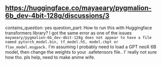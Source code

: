 ## https://huggingface.co/mayaeary/pygmalion-6b_dev-4bit-128g/discussions/3

contains_question: yes
question_part: How to run this with Huggingface transformers library?
I got the same error as one of the issues
```mayaeary/pygmalion-6b_dev-4bit-128g does not appear to have a file named pytorch_model.bin, tf_model.h5, model.ckpt or flax_model.msgpack.```
I'm assuming I probably need to load a GPT neoX 6B model, then change the weights to your .safetensors file..
I' really not sure how tho. pls help, need to make anime wife.